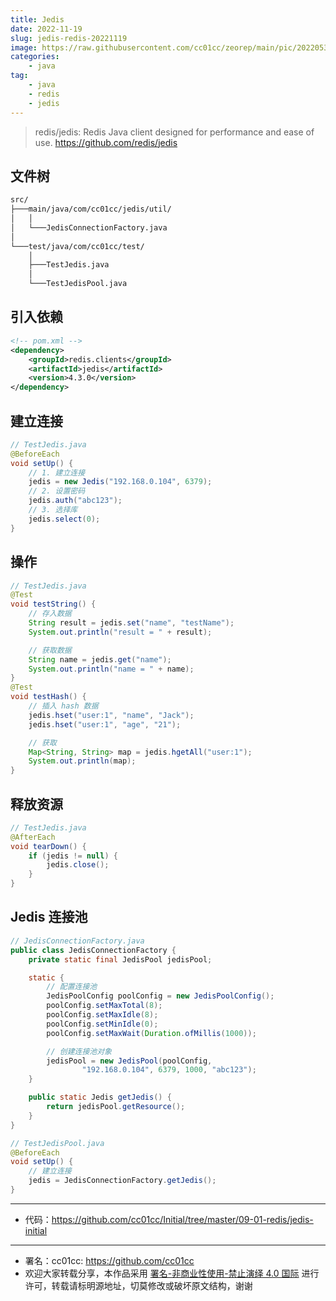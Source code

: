 ```yaml
---
title: Jedis
date: 2022-11-19
slug: jedis-redis-20221119
image: https://raw.githubusercontent.com/cc01cc/zeorep/main/pic/202205311832380.jpg
categories:
    - java
tag:
    - java
    - redis
    - jedis
---
```


> redis/jedis: Redis Java client designed for performance and ease of use. <https://github.com/redis/jedis>

## 文件树

```txt
src/
├───main/java/com/cc01cc/jedis/util/
│   │
│   └───JedisConnectionFactory.java
│
└───test/java/com/cc01cc/test/
    │
    ├───TestJedis.java
    │
    └───TestJedisPool.java
```

## 引入依赖

```xml
<!-- pom.xml -->
<dependency>
    <groupId>redis.clients</groupId>
    <artifactId>jedis</artifactId>
    <version>4.3.0</version>
</dependency>
```

## 建立连接

```java
// TestJedis.java
@BeforeEach
void setUp() {
    // 1. 建立连接
    jedis = new Jedis("192.168.0.104", 6379);
    // 2. 设置密码
    jedis.auth("abc123");
    // 3. 选择库
    jedis.select(0);
}
```

## 操作

```java
// TestJedis.java
@Test
void testString() {
    // 存入数据
    String result = jedis.set("name", "testName");
    System.out.println("result = " + result);

    // 获取数据
    String name = jedis.get("name");
    System.out.println("name = " + name);
}
@Test
void testHash() {
    // 插入 hash 数据
    jedis.hset("user:1", "name", "Jack");
    jedis.hset("user:1", "age", "21");

    // 获取
    Map<String, String> map = jedis.hgetAll("user:1");
    System.out.println(map);
}
```

## 释放资源

```java
// TestJedis.java
@AfterEach
void tearDown() {
    if (jedis != null) {
        jedis.close();
    }
}
```

## Jedis 连接池

```java
// JedisConnectionFactory.java
public class JedisConnectionFactory {
    private static final JedisPool jedisPool;

    static {
        // 配置连接池
        JedisPoolConfig poolConfig = new JedisPoolConfig();
        poolConfig.setMaxTotal(8);
        poolConfig.setMaxIdle(8);
        poolConfig.setMinIdle(0);
        poolConfig.setMaxWait(Duration.ofMillis(1000));

        // 创建连接池对象
        jedisPool = new JedisPool(poolConfig,
                "192.168.0.104", 6379, 1000, "abc123");
    }

    public static Jedis getJedis() {
        return jedisPool.getResource();
    }
}

// TestJedisPool.java
@BeforeEach
void setUp() {
    // 建立连接
    jedis = JedisConnectionFactory.getJedis();
}
```

---

- 代码：<https://github.com/cc01cc/Initial/tree/master/09-01-redis/jedis-initial>

---

- 署名：cc01cc: <https://github.com/cc01cc>
- 欢迎大家转载分享，本作品采用 [署名-非商业性使用-禁止演绎 4.0 国际](https://creativecommons.org/licenses/by-nc-nd/4.0/) 进行许可，转载请标明源地址，切莫修改或破坏原文结构，谢谢
